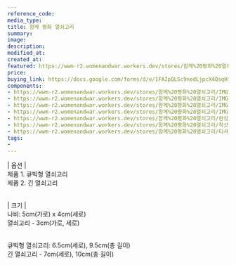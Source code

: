 ```yaml
---
reference_code:
media_type:
title: 함께 평화 열쇠고리
summary:
image:
description:
modified_at:
created_at:
featured: https://wwm-r2.womenandwar.workers.dev/stores/함께%20평화%20열쇠고리/IMGP7211.JPG
price: 
buying_link: https://docs.google.com/forms/d/e/1FAIpQLSc9nedLjpcX4QsqHfsDClSUvnY_z8JjKZMrkfDJmnqozNUliA/viewform
components:
- https://wwm-r2.womenandwar.workers.dev/stores/함께%20평화%20열쇠고리/IMGP7211.JPG
- https://wwm-r2.womenandwar.workers.dev/stores/함께%20평화%20열쇠고리/IMGP7212.JPG
- https://wwm-r2.womenandwar.workers.dev/stores/함께%20평화%20열쇠고리/IMGP7213.JPG
- https://wwm-r2.womenandwar.workers.dev/stores/함께%20평화%20열쇠고리/IMGP7214.JPG
- https://wwm-r2.womenandwar.workers.dev/stores/함께%20평화%20열쇠고리/완성-02.png
- https://wwm-r2.womenandwar.workers.dev/stores/함께%20평화%20열쇠고리/착샷.png
- https://wwm-r2.womenandwar.workers.dev/stores/함께%20평화%20열쇠고리/티셔츠_대지%201.png
tags:
-
---
```

| 옵션 |\
제품 1. 큐빅형 열쇠고리\
제품 2. 긴 열쇠고리

\
| 크기 |\
나비: 5cm(가로) x 4cm(세로)\
열쇠고리 - 3cm(가로, 세로)

\
큐빅형 열쇠고리: 6.5cm(세로), 9.5cm(총 길이)\
긴 열쇠고리 - 7cm(세로), 10cm(총 길이)
